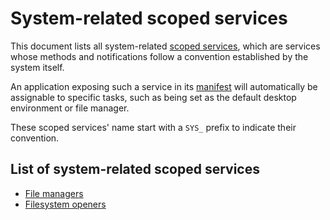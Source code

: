 # System-related scoped services

This document lists all system-related [scoped services](../services.md#scoped-services), which are services whose methods and notifications follow a convention established by the system itself.

An application exposing such a service in its [manifest](../applications/manifest.md) will automatically be assignable to specific tasks, such as being set as the default desktop environment or file manager.

These scoped services' name start with a `SYS_` prefix to indicate their convention.

## List of system-related scoped services

* [File managers](file-managers.md)
* [Filesystem openers](filesystem-openers.md)